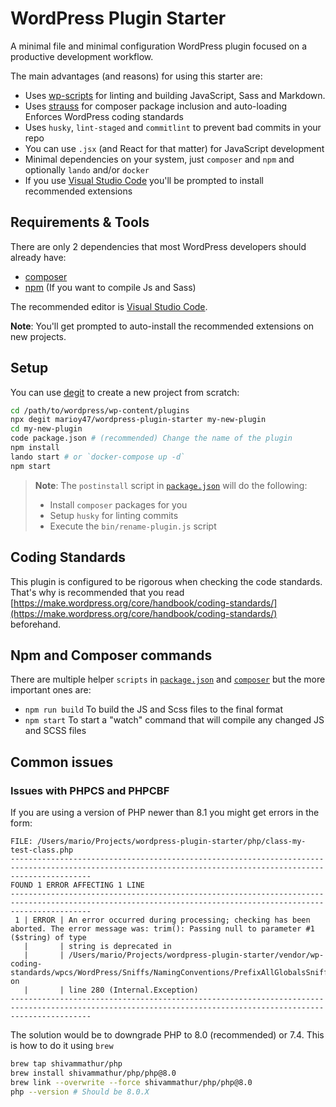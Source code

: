 <!-- cSpell:ignore autoload hypenized degit autoloading autoloader autoload -->
<!-- markdownlint-disable MD030 -->

# WordPress Plugin Starter

A minimal file and minimal configuration WordPress plugin focused on a productive development workflow.

The main advantages (and reasons) for using this starter are:

-   Uses [wp-scripts](https://www.npmjs.com/package/@wordpress/scripts) for linting and building JavaScript, Sass and Markdown.
-   Uses [strauss](https://github.com/BrianHenryIE/strauss) for composer package inclusion and auto-loading Enforces WordPress coding standards
-   Uses `husky`, `lint-staged` and `commitlint` to prevent bad commits in your repo
-   You can use `.jsx` (and React for that matter) for JavaScript development
-   Minimal dependencies on your system, just `composer` and `npm` and optionally `lando` and/or `docker`
-   If you use [Visual Studio Code](https://code.visualstudio.com) you'll be prompted to install recommended extensions

## Requirements & Tools

There are only 2 dependencies that most WordPress developers should already have:

-   [composer](https://getcomposer.com)
-   [npm](https://nodejs.org/) (If you want to compile Js and Sass)

The recommended editor is [Visual Studio Code](https://code.visualstudio.com).

**Note**: You'll get prompted to auto-install the recommended extensions on new projects.

## Setup

You can use [degit](https://github.com/Rich-Harris/degit) to create a new project from scratch:

```bash
cd /path/to/wordpress/wp-content/plugins
npx degit marioy47/wordpress-plugin-starter my-new-plugin
cd my-new-plugin
code package.json # (recommended) Change the name of the plugin
npm install
lando start # or `docker-compose up -d`
npm start
```

> **Note**: The `postinstall` script in [`package.json`](package.json) will do the following:
>
> -   Install `composer` packages for you
> -   Setup `husky` for linting commits
> -   Execute the `bin/rename-plugin.js` script

## Coding Standards

This plugin is configured to be rigorous when checking the code standards. That's why is recommended that you read [https://make.wordpress.org/core/handbook/coding-standards/](https://make.wordpress.org/core/handbook/coding-standards/) beforehand.

## Npm and Composer commands

There are multiple helper `scripts` in [`package.json`](package.json) and [`composer`](composer.json) but the more important ones are:

-   `npm run build` To build the JS and Scss files to the final format
-   `npm start` To start a "watch" command that will compile any changed JS and SCSS files

## Common issues

### Issues with PHPCS and PHPCBF

If you are using a version of PHP newer than 8.1 you might get errors in the form:

<!-- cSpell:disable -->
```text
FILE: /Users/mario/Projects/wordpress-plugin-starter/php/class-my-test-class.php
--------------------------------------------------------------------------------------------------------------------------------------------------------------
FOUND 1 ERROR AFFECTING 1 LINE
--------------------------------------------------------------------------------------------------------------------------------------------------------------
 1 | ERROR | An error occurred during processing; checking has been aborted. The error message was: trim(): Passing null to parameter #1 ($string) of type
   |       | string is deprecated in
   |       | /Users/mario/Projects/wordpress-plugin-starter/vendor/wp-coding-standards/wpcs/WordPress/Sniffs/NamingConventions/PrefixAllGlobalsSniff.php on
   |       | line 280 (Internal.Exception)
--------------------------------------------------------------------------------------------------------------------------------------------------------------
```

The solution would be to downgrade PHP to 8.0 (recommended) or 7.4. This is how to do it using `brew`

```bash
brew tap shivammathur/php
brew install shivammathur/php/php@8.0
brew link --overwrite --force shivammathur/php/php@8.0
php --version # Should be 8.0.X
```
<!-- cSpell:enable -->
